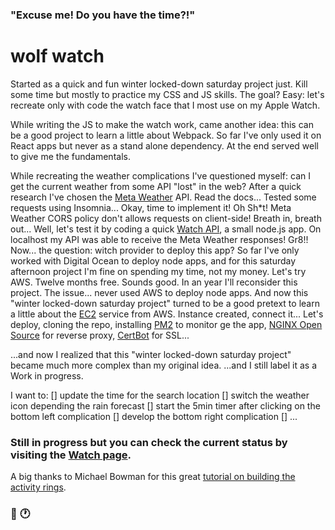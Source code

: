 ### "Excuse me! Do you have the time?!"

# wolf watch

Started as a quick and fun winter locked-down saturday project just.
Kill some time but mostly to practice my CSS and JS skills.
The goal?
Easy: let's recreate only with code the watch face that I most use on my Apple Watch.

While writing the JS to make the watch work, came another idea: this can be a good project to learn a little about Webpack.
So far I've only used it on React apps but never as a stand alone dependency.
At the end served well to give me the fundamentals.

While recreating the weather complications I've questioned myself: can I get the current weather from some API "lost" in the web?
After a quick research I've chosen the [Meta Weather](https://www.metaweather.com/) API.
Read the docs...
Tested some requests using Insomnia...
Okay, time to implement it!
Oh Sh\*t!
Meta Weather CORS policy don't allows requests on client-side!
Breath in, breath out...
Well, let's test it by coding a quick [Watch API](https://github.com/bruno-wolf/wolf-watch-api), a small node.js app.
On localhost my API was able to receive the Meta Weather responses! Gr8!!
Now... the question: witch provider to deploy this app?
So far I've only worked with Digital Ocean to deploy node apps, and for this saturday afternoon project I'm fine on spending my time, not my money.
Let's try AWS. Twelve months free. Sounds good. In an year I'll reconsider this project.
The issue... never used AWS to deploy node apps.
And now this "winter locked-down saturday project" turned to be a good pretext to learn a little about the [EC2](https://eu-west-3.console.aws.amazon.com/ec2/v2/home?region=eu-west-3#Home:) service from AWS.
Instance created, connect it...
Let's deploy, cloning the repo, installing [PM2](https://pm2.keymetrics.io/) to monitor ge the app, [NGINX Open Source](https://www.nginx.com/) for reverse proxy, [CertBot](https://certbot.eff.org/lets-encrypt/ubuntuxenial-nginx.html) for SSL...

...and now I realized that this "winter locked-down saturday project" became much more complex than my original idea.
...and I still label it as a Work in progress.

I want to:
[] update the time for the search location
[] switch the weather icon depending the rain forecast
[] start the 5min timer after clicking on the bottom left complication
[] develop the bottom right complication
[] ...

### Still in progress but you can check the current status by visiting the [Watch page](https://watch.theycallmewolf.pt/).

A big thanks to Michael Bowman for this great [tutorial on building the activity rings](https://www.chilitime.design/2018/09/ActivityRings/).

### :wolf: :clock1:
